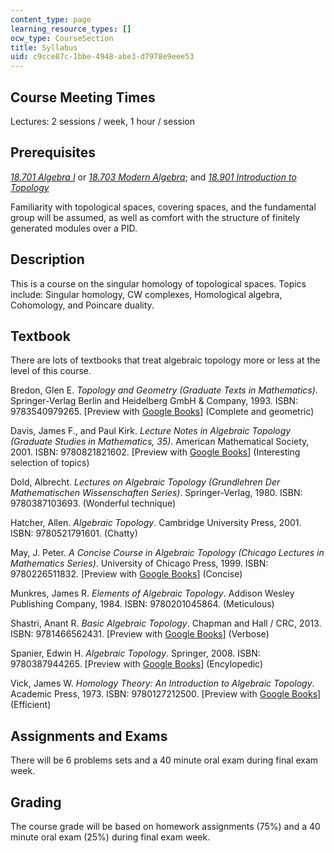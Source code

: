 ```yaml
---
content_type: page
learning_resource_types: []
ocw_type: CourseSection
title: Syllabus
uid: c9cce87c-1bbe-4948-abe3-d7978e9eee53
---
```


Course Meeting Times
--------------------

Lectures: 2 sessions / week, 1 hour / session

Prerequisites
-------------

[_18.701 Algebra I_](/courses/18-701-algebra-i-fall-2010) or [_18.703 Modern Algebra_](/courses/18-703-modern-algebra-spring-2013); and [_18.901 Introduction to Topology_](/courses/18-901-introduction-to-topology-fall-2004)

Familiarity with topological spaces, covering spaces, and the fundamental group will be assumed, as well as comfort with the structure of finitely generated modules over a PID.

Description
-----------

This is a course on the singular homology of topological spaces. Topics include: Singular homology, CW complexes, Homological algebra, Cohomology, and Poincare duality.

Textbook
--------

There are lots of textbooks that treat algebraic topology more or less at the level of this course.

Bredon, Glen E. _Topology and Geometry (Graduate Texts in Mathematics)_. Springer-Verlag Berlin and Heidelberg GmbH & Company, 1993. ISBN: 9783540979265. \[Preview with [Google Books](http://books.google.com/books?id=G74V6UzL_PUC&pg=PAfrontcover)\] (Complete and geometric)

Davis, James F., and Paul Kirk. _Lecture Notes in Algebraic Topology (Graduate Studies in Mathematics, 35)_. American Mathematical Society, 2001. ISBN: 9780821821602. \[Preview with [Google Books](http://books.google.com/books?id=azQPCgAAQBAJ&pg=PAfrontcover)\] (Interesting selection of topics)

Dold, Albrecht. _Lectures on Algebraic Topology (Grundlehren Der Mathematischen Wissenschaften Series)_. Springer-Verlag, 1980. ISBN: 9780387103693. (Wonderful technique)

Hatcher, Allen. _Algebraic Topology_. Cambridge University Press, 2001. ISBN: 9780521791601. (Chatty)

May, J. Peter. _A Concise Course in Algebraic Topology (Chicago Lectures in Mathematics Series)_. University of Chicago Press, 1999. ISBN: 9780226511832. \[Preview with [Google Books](http://books.google.com/books?id=g8SG03R1bpgC&pg=PAfrontcover)\] (Concise)

Munkres, James R. _Elements of Algebraic Topology_. Addison Wesley Publishing Company, 1984. ISBN: 9780201045864. (Meticulous)

Shastri, Anant R. _Basic Algebraic Topology_. Chapman and Hall / CRC, 2013. ISBN: 9781466562431. \[Preview with [Google Books](http://books.google.com/books?id=lYMAAQAAQBAJ&pg=PAfrontcover)\] (Verbose)

Spanier, Edwin H. _Algebraic Topology_. Springer, 2008. ISBN: 9780387944265. \[Preview with [Google Books](http://books.google.com/books?id=h-wc3TnZMCcC&pg=PAfrontcover)\] (Encylopedic)

Vick, James W. _Homology Theory: An Introduction to Algebraic Topology_. Academic Press, 1973. ISBN: 9780127212500. \[Preview with [Google Books](http://books.google.com/books?id=kOlUNmHRkCYC&pg=PAfrontcover)\] (Efficient)

Assignments and Exams
---------------------

There will be 6 problems sets and a 40 minute oral exam during final exam week.

Grading
-------

The course grade will be based on homework assignments (75%) and a 40 minute oral exam (25%) during final exam week.